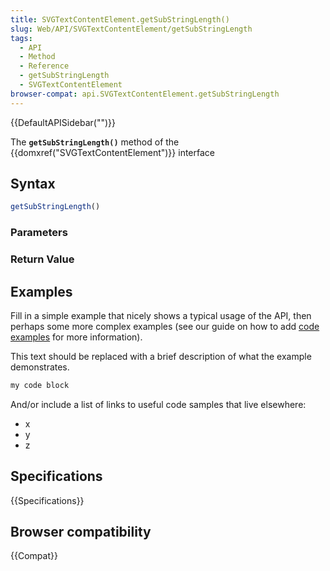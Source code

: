```yaml
---
title: SVGTextContentElement.getSubStringLength()
slug: Web/API/SVGTextContentElement/getSubStringLength
tags:
  - API
  - Method
  - Reference
  - getSubStringLength
  - SVGTextContentElement
browser-compat: api.SVGTextContentElement.getSubStringLength
---
```

{{DefaultAPISidebar("")}}

The **`getSubStringLength()`** method of the {{domxref("SVGTextContentElement")}} interface 

## Syntax

```js
getSubStringLength()
```

### Parameters



### Return Value



## Examples

Fill in a simple example that nicely shows a typical usage of the API, then perhaps some more complex examples (see our guide on how to add [code examples](/en-US/docs/MDN/Contribute/Structures/Code_examples) for more information).

This text should be replaced with a brief description of what the example demonstrates.

```js
my code block
```

And/or include a list of links to useful code samples that live elsewhere:

*   x
*   y
*   z

## Specifications

{{Specifications}}

## Browser compatibility

{{Compat}}

